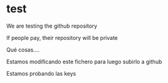 test
====

We are testing the github repository

If people pay, their repository will be private

Qué cosas....

Estamos modificando este fichero para luego subirlo a github

Estamos probando las keys
